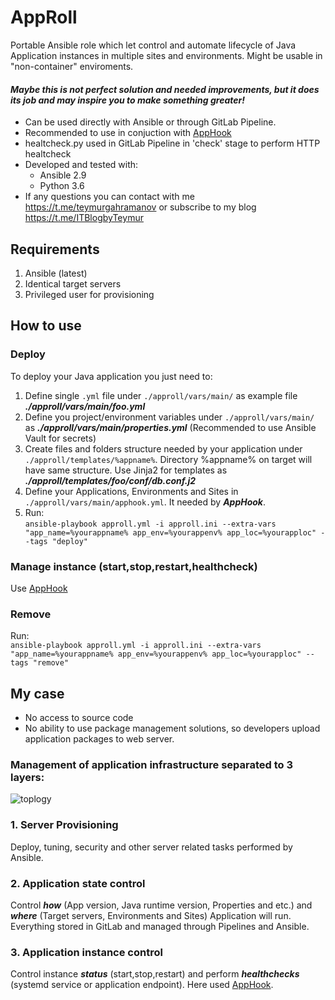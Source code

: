 # AppRoll
Portable Ansible role which let control and automate lifecycle of Java Application instances in multiple sites and environments. Might be usable in "non-container" enviroments.

#### ***Maybe this is not perfect solution and needed improvements, but it does its job and may inspire you to make something greater!***

* Can be used directly with Ansible or through GitLab Pipeline.
* Recommended to use in conjuction with [AppHook](https://github.com/teymurgahramanov/AppHook)
* healtcheck.py used in GitLab Pipeline in 'check' stage to perform HTTP healtcheck
* Developed and tested with:
    - Ansible 2.9
    - Python 3.6
* If any questions you can contact with me https://t.me/teymurgahramanov or subscribe to my blog https://t.me/ITBlogbyTeymur

## Requirements
1. Ansible (latest)
2. Identical target servers
3. Privileged user for provisioning

## How to use
### Deploy
To deploy your Java application you just need to: 
1. Define single ```.yml``` file under ```./approll/vars/main/``` as example file ***./approll/vars/main/foo.yml***
2. Define you project/environment variables under ```./approll/vars/main/``` as ***./approll/vars/main/properties.yml*** (Recommended to use Ansible Vault for secrets)
2. Create files and folders structure needed by your application under ```./approll/templates/%appname%```. Directory %appname% on target will have same structure. Use Jinja2 for templates as ***./approll/templates/foo/conf/db.conf.j2***
4. Define your Applications, Environments and Sites in ```./approll/vars/main/apphook.yml```. It needed by ***AppHook***.
3. Run: \
```ansible-playbook approll.yml -i approll.ini --extra-vars "app_name=%yourappname% app_env=%yourappenv% app_loc=%yourapploc" --tags "deploy"```

### Manage instance (start,stop,restart,healthcheck)
Use [AppHook](https://github.com/teymurgahramanov/AppHook)

### Remove
Run:\
```ansible-playbook approll.yml -i approll.ini --extra-vars "app_name=%yourappname% app_env=%yourappenv% app_loc=%yourapploc" --tags "remove"```

## My case

* No access to source code
* No ability to use package management solutions, so developers upload application packages to web server.

### Management of application infrastructure separated to 3 layers:
![toplogy](./.static/topology.png)

### 1. Server Provisioning
Deploy, tuning, security and other server related tasks performed by Ansible.
### 2. Application state control
Control ***how*** (App version, Java runtime version, Properties and etc.) and ***where*** (Target servers, Environments and Sites) Application will run. Everything stored in GitLab and managed through Pipelines and Ansible.
### 3. Application instance control
Control instance ***status*** (start,stop,restart) and perform ***healthchecks*** (systemd service or application endpoint). Here used [AppHook](https://github.com/teymurgahramanov/AppHook).
